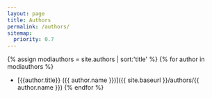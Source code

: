 ```yaml
---
layout: page
title: Authors
permalink: /authors/
sitemap:
  priority: 0.7
---
```

{% assign modiauthors = site.authors | sort:'title' %}
{% for author in modiauthors %}
* [{{author.title}} ({{ author.name }})]({{ site.baseurl }}/authors/{{ author.name }})
{% endfor %}
